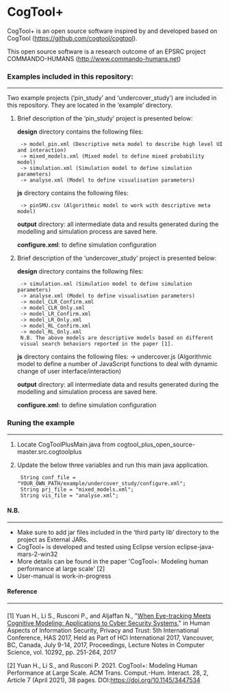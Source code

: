 # CogTool+


CogTool+ is an open source software inspired by and developed based on CogTool (https://github.com/cogtool/cogtool). 

This open source software is a research outcome of an EPSRC project COMMANDO-HUMANS (http://www.commando-humans.net)

### Examples included in this repository:
---------------------------------------

Two example projects (‘pin_study’ and ‘undercover_study’)  are included in this repository. They are located in the ‘example’ directory.  

1. Brief description of the ‘pin_study’ project is presented below:

	**design** directory contains the following files: 
	
		-> model_pin.xml (Descriptive meta model to describe high level UI and interaction)
		-> mixed_models.xml (Mixed model to define mixed probability model)
		-> simulation.xml (Simulation model to define simulation parameters)
		-> analyse.xml (Model to define visualisation parameters) 

	**js** directory contains the following files:
	
		-> pinSMU.csv (Algorithmic model to work with descriptive meta model)
		
	**output** directory: all intermediate data and results generated during the modelling and simulation process are saved here.

	**configure.xml**: to define simulation configuration

2. Brief description of the ‘undercover_study’ project is presented below:

	**design** directory contains the following files: 
    
		-> simulation.xml (Simulation model to define simulation parameters)
        -> analyse.xml (Model to define visualisation parameters)     
		-> model_CLR_Confirm.xml
		-> model_CLR_Only.xml
		-> model_LR_Confirm.xml
		-> model_LR_Only.xml
		-> model_RL_Confirm.xml
		-> model_RL_Only.xml 
		N.B. The above models are descriptive models based on different 
		visual search behaviors reported in the paper [1].
		
	**js** directory contains the following files:
        -> undercover.js (Algorithmic model to define a number of JavaScript functions to deal with dynamic change of user interface/interaction)

	**output** directory: all intermediate data and results generated during the modelling and simulation process are saved here.

	**configure.xml**: to define simulation configuration

### Runing the example
---------------------------------------

1. Locate CogToolPlusMain.java from cogtool_plus_open_source-master.src.cogtoolplus
2. Update the below three variables and run this main java application.
	
		String conf_file = "YOUR_OWN_PATH/example/undercover_study/configure.xml";
		String prj_file = "mixed_models.xml";
		String vis_file = "analyse.xml";

#### N.B.
---------------------------------------

* Make sure to add jar files included in the ‘third party lib’ directory to the project as External JARs.
* CogTool+ is developed and tested using Eclipse version eclipse-java-mars-2-win32
* More details can be found in the paper 'CogTool+: Modeling human performance at large scale' [2]
* User-manual is work-in-progress
#### Reference
---------------------------------------

#### 


[1] Yuan H., Li S., Rusconi P., and Aljaffan N., "[When Eye-tracking Meets Cognitive Modeling: Applications to Cyber Security Systems](https://epubs.surrey.ac.uk/813689/1/eye-tracking-meets.pdf)," in Human Aspects of Information Security, Privacy and Trust: 5th International Conference, HAS 2017, Held as Part of HCI International 2017, Vancouver, BC, Canada, July 9-14, 2017, Proceedings, Lecture Notes in Computer Science, vol. 10292, pp. 251-264, 2017 

[2] Yuan H., Li S., and Rusconi P. 2021. CogTool+: Modeling Human Performance at Large Scale. ACM Trans. Comput.-Hum. Interact. 28, 2, Article 7 (April 2021), 38 pages. DOI:https://doi.org/10.1145/3447534
